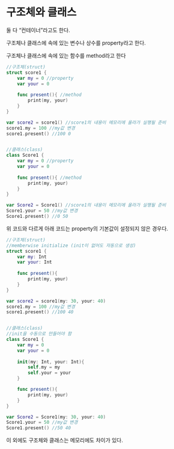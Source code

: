 # 구조체와 클래스
둘 다 “컨테이너”라고도 한다.

구조체나 클래스에 속에 있는 변수나 상수를 property라고 한다.

구조체나 클래스에 속에 있는 함수를 method라고 한다
```swift
//구조체(struct)
struct score1 {
	var my = 0 //property
	var your = 0
	
	func present(){ //method
		print(my, your)
	}
}

var score2 = score1() //score1의 내용이 메모리에 올라가 실행될 준비
score1.my = 100 //my값 변경
score1.present() //100 0


//클래스(class)
class Score1 {
	var my = 0 //property
	var your = 0
	
	func present(){ //method
		print(my, your)
	}
}

var Score2 = Score1() //score1의 내용이 메모리에 올라가 실행될 준비
Score1.your = 50 //my값 변경
Score1.present() //0 50
```
위 코드와 다르게 아래 코드는 property의 기본값이 설정되지 않은 경우다.
```swift
//구조체(struct)
//memberwise initialize (init이 없어도 자동으로 생성)
struct score1 {
	var my: Int
	var your: Int
	
	func present(){
		print(my, your)
	}
}

var score2 = score1(my: 30, your: 40)
score1.my = 100 //my값 변경
score1.present() //100 40


//클래스(class)
//init을 수동으로 만들어야 함
class Score1 {
	var my = 0
	var your = 0
	
	init(my: Int, your: Int){
		self.my = my
		self.your = your
	}

	func present(){
		print(my, your)
	}
}

var Score2 = Score1(my: 30, your: 40) 
Score1.your = 50 //my값 변경
Score1.present() //50 40
```
이 외에도 구조체와 클래스는 메모리에도 차이가 있다.